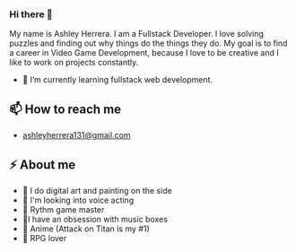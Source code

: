 ### Hi there 👋

My name is Ashley Herrera. I am a Fullstack Developer. I love solving puzzles and finding out why things do the things they do.
My goal is to find a career in Video Game Development, because I love to be creative and I like to work on projects constantly. 

- 🌱 I’m currently learning fullstack web development.
## 📫 How to reach me
- ashleyherrera131@gmail.com
## ⚡ About me
- :art: I do digital art and painting on the side
- :mega: I'm looking into voice acting
- :crown: Rythm game master
- :musical_score:I have an obsession with music boxes
- :movie_camera: Anime (Attack on Titan is my #1)
- :game_die: RPG lover
